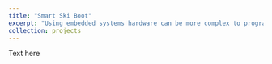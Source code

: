```yaml
---
title: "Smart Ski Boot"
excerpt: "Using embedded systems hardware can be more complex to programme, but can bring benefits in terms of costs and power consumption. This project saw the development of a prototype 'smart ski boot' that could be used for more accurate, in-depth and cheap ski technique instruction than is deliverable by expensive human instructors, who typically charge £500-700 a day. This stands to benefit not only skiers who will save money in tuition fees and receive superior teaching, but also the ski industry, from restauranteurs to equipment providers, whose customer base will increase as fewer people are priced out of the sport.<br/><img src='/images/projects/smart_ski_boot/excerpt.png'>"
collection: projects
---
```


Text here
